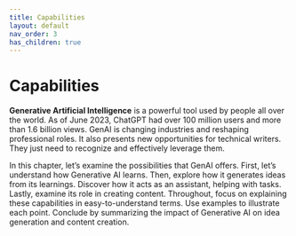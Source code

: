 ```yaml
---
title: Capabilities
layout: default
nav_order: 3
has_children: true
---
```


# **Capabilities**

**Generative Artificial Intelligence** is a powerful tool used by people all over the world. As of June 2023, ChatGPT had over 100 million users and more than 1.6 billion views. GenAI is changing industries and reshaping professional roles. It also presents new opportunities for technical writers. They just need to recognize and effectively leverage them. 

In this chapter, let’s examine the possibilities that GenAI offers. First, let’s understand how Generative AI learns. Then, explore how it generates ideas from its learnings. Discover how it acts as an assistant, helping with tasks. Lastly, examine its role in creating content. Throughout, focus on explaining these capabilities in easy-to-understand terms. Use examples to illustrate each point. Conclude by summarizing the impact of Generative AI on idea generation and content creation.
